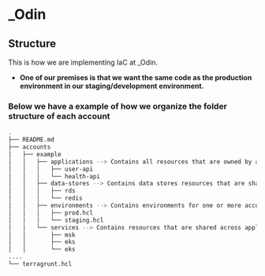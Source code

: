 # _Odin

## Structure

This is how we are implementing IaC at _Odin.

* **One of our premises is that we want the same code as the production environment in our staging/development environment.**

### Below we have a example of how we organize the folder structure of each account

```sh
.
├── README.md
├── accounts
│   ├── example
│   │   ├── applications --> Contains all resources that are owned by an application
│   │   │   ├── user-api
│   │   │   └── health-api
│   │   ├── data-stores --> Contains data stores resources that are shared or not by applications
│   │   │   ├── rds
│   │   │   └── redis
│   │   ├── environments --> Contains environments for one or more accounts
│   │   │   ├── prod.hcl
│   │   │   └── staging.hcl
│   │   └── services --> Contains resources that are shared across applications
│   │       ├── msk
│   │       ├── eks
│   │       └── eks
....
└── terragrunt.hcl
```
